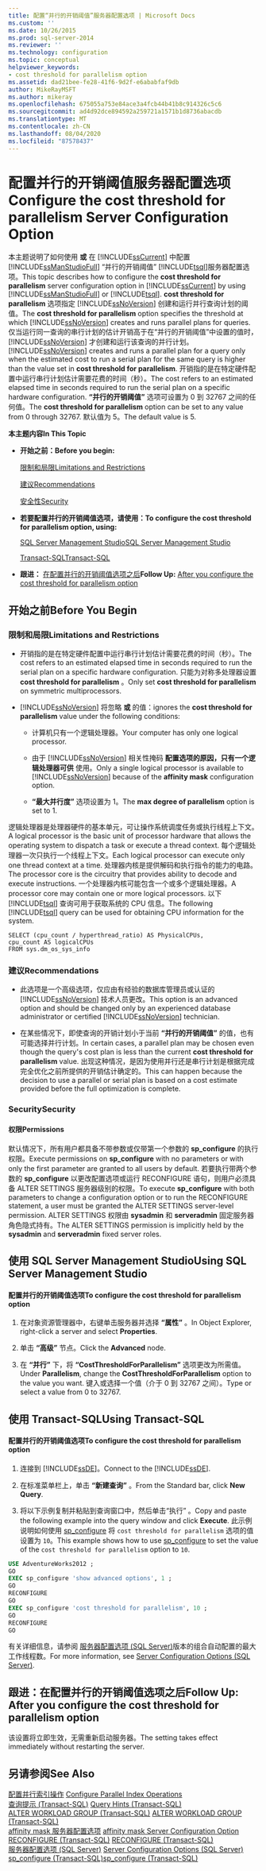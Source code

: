 ```yaml
---
title: 配置“并行的开销阈值”服务器配置选项 | Microsoft Docs
ms.custom: ''
ms.date: 10/26/2015
ms.prod: sql-server-2014
ms.reviewer: ''
ms.technology: configuration
ms.topic: conceptual
helpviewer_keywords:
- cost threshold for parallelism option
ms.assetid: dad21bee-fe28-41f6-9d2f-e6ababfaf9db
author: MikeRayMSFT
ms.author: mikeray
ms.openlocfilehash: 675055a753e84ace3a4fcb44b41b8c914326c5c6
ms.sourcegitcommit: ad4d92dce894592a259721a1571b1d8736abacdb
ms.translationtype: MT
ms.contentlocale: zh-CN
ms.lasthandoff: 08/04/2020
ms.locfileid: "87578437"
---
```

# <a name="configure-the-cost-threshold-for-parallelism-server-configuration-option"></a><span data-ttu-id="af393-102">配置并行的开销阈值服务器配置选项</span><span class="sxs-lookup"><span data-stu-id="af393-102">Configure the cost threshold for parallelism Server Configuration Option</span></span>
  <span data-ttu-id="af393-103">本主题说明了如何使用 **或** 在 [!INCLUDE[ssCurrent](../../includes/sscurrent-md.md)] 中配置 [!INCLUDE[ssManStudioFull](../../includes/ssmanstudiofull-md.md)] “并行的开销阈值” [!INCLUDE[tsql](../../includes/tsql-md.md)]服务器配置选项。</span><span class="sxs-lookup"><span data-stu-id="af393-103">This topic describes how to configure the **cost threshold for parallelism** server configuration option in [!INCLUDE[ssCurrent](../../includes/sscurrent-md.md)] by using [!INCLUDE[ssManStudioFull](../../includes/ssmanstudiofull-md.md)] or [!INCLUDE[tsql](../../includes/tsql-md.md)].</span></span> <span data-ttu-id="af393-104">**cost threshold for parallelism** 选项指定 [!INCLUDE[ssNoVersion](../../includes/ssnoversion-md.md)] 创建和运行并行查询计划的阈值。</span><span class="sxs-lookup"><span data-stu-id="af393-104">The **cost threshold for parallelism** option specifies the threshold at which [!INCLUDE[ssNoVersion](../../includes/ssnoversion-md.md)] creates and runs parallel plans for queries.</span></span> <span data-ttu-id="af393-105">仅当运行同一查询的串行计划的估计开销高于在“并行的开销阈值”中设置的值时，[!INCLUDE[ssNoVersion](../../includes/ssnoversion-md.md)] 才创建和运行该查询的并行计划。</span><span class="sxs-lookup"><span data-stu-id="af393-105">[!INCLUDE[ssNoVersion](../../includes/ssnoversion-md.md)] creates and runs a parallel plan for a query only when the estimated cost to run a serial plan for the same query is higher than the value set in **cost threshold for parallelism**.</span></span> <span data-ttu-id="af393-106">开销指的是在特定硬件配置中运行串行计划估计需要花费的时间（秒）。</span><span class="sxs-lookup"><span data-stu-id="af393-106">The cost refers to an estimated elapsed time in seconds required to run the serial plan on a specific hardware configuration.</span></span> <span data-ttu-id="af393-107">**“并行的开销阈值”** 选项可设置为 0 到 32767 之间的任何值。</span><span class="sxs-lookup"><span data-stu-id="af393-107">The **cost threshold for parallelism** option can be set to any value from 0 through 32767.</span></span> <span data-ttu-id="af393-108">默认值为 5。</span><span class="sxs-lookup"><span data-stu-id="af393-108">The default value is 5.</span></span>  
  
 <span data-ttu-id="af393-109">**本主题内容**</span><span class="sxs-lookup"><span data-stu-id="af393-109">**In This Topic**</span></span>  
  
-   <span data-ttu-id="af393-110">**开始之前：**</span><span class="sxs-lookup"><span data-stu-id="af393-110">**Before you begin:**</span></span>  
  
     [<span data-ttu-id="af393-111">限制和局限</span><span class="sxs-lookup"><span data-stu-id="af393-111">Limitations and Restrictions</span></span>](#Restrictions)  
  
     [<span data-ttu-id="af393-112">建议</span><span class="sxs-lookup"><span data-stu-id="af393-112">Recommendations</span></span>](#Recommendations)  
  
     [<span data-ttu-id="af393-113">安全性</span><span class="sxs-lookup"><span data-stu-id="af393-113">Security</span></span>](#Security)  
  
-   <span data-ttu-id="af393-114">**若要配置并行的开销阈值选项，请使用：**</span><span class="sxs-lookup"><span data-stu-id="af393-114">**To configure the cost threshold for parallelism option, using:**</span></span>  
  
     [<span data-ttu-id="af393-115">SQL Server Management Studio</span><span class="sxs-lookup"><span data-stu-id="af393-115">SQL Server Management Studio</span></span>](#SSMSProcedure)  
  
     [<span data-ttu-id="af393-116">Transact-SQL</span><span class="sxs-lookup"><span data-stu-id="af393-116">Transact-SQL</span></span>](#TsqlProcedure)  
  
-   <span data-ttu-id="af393-117">**跟进：** [在配置并行的开销阈值选项之后](#FollowUp)</span><span class="sxs-lookup"><span data-stu-id="af393-117">**Follow Up:**  [After you configure the cost threshold for parallelism option](#FollowUp)</span></span>  
  
##  <a name="before-you-begin"></a><a name="BeforeYouBegin"></a> <span data-ttu-id="af393-118">开始之前</span><span class="sxs-lookup"><span data-stu-id="af393-118">Before You Begin</span></span>  
  
###  <a name="limitations-and-restrictions"></a><a name="Restrictions"></a> <span data-ttu-id="af393-119">限制和局限</span><span class="sxs-lookup"><span data-stu-id="af393-119">Limitations and Restrictions</span></span>  
  
-   <span data-ttu-id="af393-120">开销指的是在特定硬件配置中运行串行计划估计需要花费的时间（秒）。</span><span class="sxs-lookup"><span data-stu-id="af393-120">The cost refers to an estimated elapsed time in seconds required to run the serial plan on a specific hardware configuration.</span></span> <span data-ttu-id="af393-121">只能为对称多处理器设置 **cost threshold for parallelism** 。</span><span class="sxs-lookup"><span data-stu-id="af393-121">Only set **cost threshold for parallelism** on symmetric multiprocessors.</span></span>  
  
-   [!INCLUDE[ssNoVersion](../../includes/ssnoversion-md.md)] <span data-ttu-id="af393-122">将忽略 **或** 的值：</span><span class="sxs-lookup"><span data-stu-id="af393-122">ignores the **cost threshold for parallelism** value under the following conditions:</span></span>  
  
    -   <span data-ttu-id="af393-123">计算机只有一个逻辑处理器。</span><span class="sxs-lookup"><span data-stu-id="af393-123">Your computer has only one logical processor.</span></span>  
  
    -   <span data-ttu-id="af393-124">由于 [!INCLUDE[ssNoVersion](../../includes/ssnoversion-md.md)] 相关性掩码 **配置选项的原因，只有一个逻辑处理器可供** 使用。</span><span class="sxs-lookup"><span data-stu-id="af393-124">Only a single logical processor is available to [!INCLUDE[ssNoVersion](../../includes/ssnoversion-md.md)] because of the **affinity mask** configuration option.</span></span>  
  
    -   <span data-ttu-id="af393-125">**“最大并行度”** 选项设置为 1。</span><span class="sxs-lookup"><span data-stu-id="af393-125">The **max degree of parallelism** option is set to 1.</span></span>  
  
 <span data-ttu-id="af393-126">逻辑处理器是处理器硬件的基本单元，可让操作系统调度任务或执行线程上下文。</span><span class="sxs-lookup"><span data-stu-id="af393-126">A logical processor is the basic unit of processor hardware that allows the operating system to dispatch a task or execute a thread context.</span></span> <span data-ttu-id="af393-127">每个逻辑处理器一次只执行一个线程上下文。</span><span class="sxs-lookup"><span data-stu-id="af393-127">Each logical processor can execute only one thread context at a time.</span></span> <span data-ttu-id="af393-128">处理器内核是提供解码和执行指令的能力的电路。</span><span class="sxs-lookup"><span data-stu-id="af393-128">The processor core is the circuitry that provides ability to decode and execute instructions.</span></span> <span data-ttu-id="af393-129">一个处理器内核可能包含一个或多个逻辑处理器。</span><span class="sxs-lookup"><span data-stu-id="af393-129">A processor core may contain one or more logical processors.</span></span> <span data-ttu-id="af393-130">以下 [!INCLUDE[tsql](../../includes/tsql-md.md)] 查询可用于获取系统的 CPU 信息。</span><span class="sxs-lookup"><span data-stu-id="af393-130">The following [!INCLUDE[tsql](../../includes/tsql-md.md)] query can be used for obtaining CPU information for the system.</span></span>  
  
```  
SELECT (cpu_count / hyperthread_ratio) AS PhysicalCPUs,   
cpu_count AS logicalCPUs   
FROM sys.dm_os_sys_info  
```  
  
###  <a name="recommendations"></a><a name="Recommendations"></a> <span data-ttu-id="af393-131">建议</span><span class="sxs-lookup"><span data-stu-id="af393-131">Recommendations</span></span>  
  
-   <span data-ttu-id="af393-132">此选项是一个高级选项，仅应由有经验的数据库管理员或认证的 [!INCLUDE[ssNoVersion](../../includes/ssnoversion-md.md)] 技术人员更改。</span><span class="sxs-lookup"><span data-stu-id="af393-132">This option is an advanced option and should be changed only by an experienced database administrator or certified [!INCLUDE[ssNoVersion](../../includes/ssnoversion-md.md)] technician.</span></span>  
  
-   <span data-ttu-id="af393-133">在某些情况下，即使查询的开销计划小于当前 **“并行的开销阈值”** 的值，也有可能选择并行计划。</span><span class="sxs-lookup"><span data-stu-id="af393-133">In certain cases, a parallel plan may be chosen even though the query's cost plan is less than the current **cost threshold for parallelism** value.</span></span> <span data-ttu-id="af393-134">出现这种情况，是因为使用并行还是串行计划是根据完成完全优化之前所提供的开销估计确定的。</span><span class="sxs-lookup"><span data-stu-id="af393-134">This can happen because the decision to use a parallel or serial plan is based on a cost estimate provided before the full optimization is complete.</span></span>  
  
###  <a name="security"></a><a name="Security"></a> <span data-ttu-id="af393-135">Security</span><span class="sxs-lookup"><span data-stu-id="af393-135">Security</span></span>  
  
####  <a name="permissions"></a><a name="Permissions"></a> <span data-ttu-id="af393-136">权限</span><span class="sxs-lookup"><span data-stu-id="af393-136">Permissions</span></span>  
 <span data-ttu-id="af393-137">默认情况下，所有用户都具备不带参数或仅带第一个参数的 **sp_configure** 的执行权限。</span><span class="sxs-lookup"><span data-stu-id="af393-137">Execute permissions on **sp_configure** with no parameters or with only the first parameter are granted to all users by default.</span></span> <span data-ttu-id="af393-138">若要执行带两个参数的 **sp_configure** 以更改配置选项或运行 RECONFIGURE 语句，则用户必须具备 ALTER SETTINGS 服务器级别的权限。</span><span class="sxs-lookup"><span data-stu-id="af393-138">To execute **sp_configure** with both parameters to change a configuration option or to run the RECONFIGURE statement, a user must be granted the ALTER SETTINGS server-level permission.</span></span> <span data-ttu-id="af393-139">ALTER SETTINGS 权限由 **sysadmin** 和 **serveradmin** 固定服务器角色隐式持有。</span><span class="sxs-lookup"><span data-stu-id="af393-139">The ALTER SETTINGS permission is implicitly held by the **sysadmin** and **serveradmin** fixed server roles.</span></span>  
  
##  <a name="using-sql-server-management-studio"></a><a name="SSMSProcedure"></a> <span data-ttu-id="af393-140">使用 SQL Server Management Studio</span><span class="sxs-lookup"><span data-stu-id="af393-140">Using SQL Server Management Studio</span></span>  
  
#### <a name="to-configure-the-cost-threshold-for-parallelism-option"></a><span data-ttu-id="af393-141">配置并行的开销阈值选项</span><span class="sxs-lookup"><span data-stu-id="af393-141">To configure the cost threshold for parallelism option</span></span>  
  
1.  <span data-ttu-id="af393-142">在对象资源管理器中，右键单击服务器并选择 **“属性”** 。</span><span class="sxs-lookup"><span data-stu-id="af393-142">In Object Explorer, right-click a server and select **Properties**.</span></span>  
  
2.  <span data-ttu-id="af393-143">单击 **“高级”** 节点。</span><span class="sxs-lookup"><span data-stu-id="af393-143">Click the **Advanced** node.</span></span>  
  
3.  <span data-ttu-id="af393-144">在 **“并行”** 下，将 **“CostThresholdForParallelism”** 选项更改为所需值。</span><span class="sxs-lookup"><span data-stu-id="af393-144">Under **Parallelism**, change the **CostThresholdForParallelism** option to the value you want.</span></span> <span data-ttu-id="af393-145">键入或选择一个值（介于 0 到 32767 之间）。</span><span class="sxs-lookup"><span data-stu-id="af393-145">Type or select a value from 0 to 32767.</span></span>  
  
##  <a name="using-transact-sql"></a><a name="TsqlProcedure"></a> <span data-ttu-id="af393-146">使用 Transact-SQL</span><span class="sxs-lookup"><span data-stu-id="af393-146">Using Transact-SQL</span></span>  
  
#### <a name="to-configure-the-cost-threshold-for-parallelism-option"></a><span data-ttu-id="af393-147">配置并行的开销阈值选项</span><span class="sxs-lookup"><span data-stu-id="af393-147">To configure the cost threshold for parallelism option</span></span>  
  
1.  <span data-ttu-id="af393-148">连接到 [!INCLUDE[ssDE](../../includes/ssde-md.md)]。</span><span class="sxs-lookup"><span data-stu-id="af393-148">Connect to the [!INCLUDE[ssDE](../../includes/ssde-md.md)].</span></span>  
  
2.  <span data-ttu-id="af393-149">在标准菜单栏上，单击 **“新建查询”** 。</span><span class="sxs-lookup"><span data-stu-id="af393-149">From the Standard bar, click **New Query**.</span></span>  
  
3.  <span data-ttu-id="af393-150">将以下示例复制并粘贴到查询窗口中，然后单击“执行” 。</span><span class="sxs-lookup"><span data-stu-id="af393-150">Copy and paste the following example into the query window and click **Execute**.</span></span> <span data-ttu-id="af393-151">此示例说明如何使用 [sp_configure](/sql/relational-databases/system-stored-procedures/sp-configure-transact-sql) 将 `cost threshold for parallelism` 选项的值设置为 `10`。</span><span class="sxs-lookup"><span data-stu-id="af393-151">This example shows how to use [sp_configure](/sql/relational-databases/system-stored-procedures/sp-configure-transact-sql) to set the value of the `cost threshold for parallelism` option to `10`.</span></span>  
  
```sql  
USE AdventureWorks2012 ;  
GO  
EXEC sp_configure 'show advanced options', 1 ;  
GO  
RECONFIGURE  
GO  
EXEC sp_configure 'cost threshold for parallelism', 10 ;  
GO  
RECONFIGURE  
GO  
```  
  
 <span data-ttu-id="af393-152">有关详细信息，请参阅 [服务器配置选项 (SQL Server)](server-configuration-options-sql-server.md)版本的组合自动配置的最大工作线程数。</span><span class="sxs-lookup"><span data-stu-id="af393-152">For more information, see [Server Configuration Options &#40;SQL Server&#41;](server-configuration-options-sql-server.md).</span></span>  
  
##  <a name="follow-up-after-you-configure-the-cost-threshold-for-parallelism-option"></a><a name="FollowUp"></a> <span data-ttu-id="af393-153">跟进：在配置并行的开销阈值选项之后</span><span class="sxs-lookup"><span data-stu-id="af393-153">Follow Up: After you configure the cost threshold for parallelism option</span></span>  
 <span data-ttu-id="af393-154">该设置将立即生效，无需重新启动服务器。</span><span class="sxs-lookup"><span data-stu-id="af393-154">The setting takes effect immediately without restarting the server.</span></span>  
  
## <a name="see-also"></a><span data-ttu-id="af393-155">另请参阅</span><span class="sxs-lookup"><span data-stu-id="af393-155">See Also</span></span>  
 <span data-ttu-id="af393-156">[配置并行索引操作](../../relational-databases/indexes/configure-parallel-index-operations.md) </span><span class="sxs-lookup"><span data-stu-id="af393-156">[Configure Parallel Index Operations](../../relational-databases/indexes/configure-parallel-index-operations.md) </span></span>  
 <span data-ttu-id="af393-157">[查询提示 (Transact-SQL)](/sql/t-sql/queries/hints-transact-sql-query) </span><span class="sxs-lookup"><span data-stu-id="af393-157">[Query Hints &#40;Transact-SQL&#41;](/sql/t-sql/queries/hints-transact-sql-query) </span></span>  
 <span data-ttu-id="af393-158">[ALTER WORKLOAD GROUP (Transact-SQL)](/sql/t-sql/statements/alter-workload-group-transact-sql) </span><span class="sxs-lookup"><span data-stu-id="af393-158">[ALTER WORKLOAD GROUP &#40;Transact-SQL&#41;](/sql/t-sql/statements/alter-workload-group-transact-sql) </span></span>  
 <span data-ttu-id="af393-159">[affinity mask 服务器配置选项](affinity-mask-server-configuration-option.md) </span><span class="sxs-lookup"><span data-stu-id="af393-159">[affinity mask Server Configuration Option](affinity-mask-server-configuration-option.md) </span></span>  
 <span data-ttu-id="af393-160">[RECONFIGURE (Transact-SQL)](/sql/t-sql/language-elements/reconfigure-transact-sql) </span><span class="sxs-lookup"><span data-stu-id="af393-160">[RECONFIGURE &#40;Transact-SQL&#41;](/sql/t-sql/language-elements/reconfigure-transact-sql) </span></span>  
 <span data-ttu-id="af393-161">[服务器配置选项 (SQL Server)](server-configuration-options-sql-server.md) </span><span class="sxs-lookup"><span data-stu-id="af393-161">[Server Configuration Options &#40;SQL Server&#41;](server-configuration-options-sql-server.md) </span></span>  
 [<span data-ttu-id="af393-162">sp_configure &#40;Transact-SQL&#41;</span><span class="sxs-lookup"><span data-stu-id="af393-162">sp_configure &#40;Transact-SQL&#41;</span></span>](/sql/relational-databases/system-stored-procedures/sp-configure-transact-sql)  
  
  

